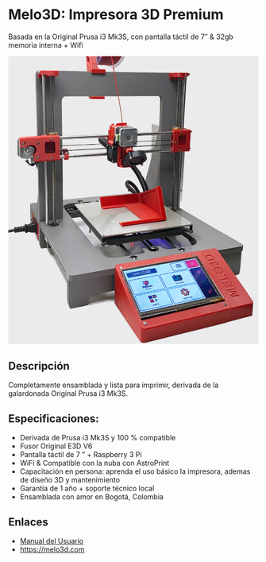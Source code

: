 # Melo3D: Impresora 3D Premium

Basada en la Original Prusa i3 Mk3S, con pantalla táctil de 7″ & 32gb memoria interna + Wifi

![Melo3D Premium 3D Printer](https://github.com/melo3d/Melo3D-Impresora-3D-Premium/blob/master/images/Melo3D-Hero-Image-V03.jpg?s=200)

## Descripción

Completamente ensamblada y lista para imprimir, derivada de la galardonada Original Prusa i3 Mk3S.

## Especificaciones:

* Derivada de Prusa i3 Mk3S  y 100 % compatible
* Fusor Original E3D V6
* Pantalla táctil de 7 ” + Raspberry 3 Pi
* WiFi & Compatible con la nuba con AstroPrint
* Capacitación en persona: aprenda el uso básico la impresora, ademas de diseño 3D y mantenimiento
* Garantía de 1 año + soporte técnico local
* Ensamblada con amor en Bogotá, Colombia

## Enlaces

 * [Manual del Usuario](https://github.com/melo3d/Melo3D-Impresora-3D-Premium/wiki)
 * https://melo3d.com
 
 
